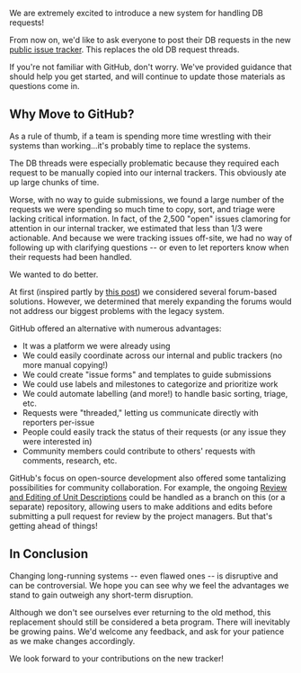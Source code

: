 We are extremely excited to introduce a new system for handling DB requests!

From now on, we'd like to ask everyone to post their DB requests in the new [public issue tracker](https://github.com/PygmalionOfCyprus/cmo-db-requests). This replaces the old DB request threads.

If you're not familiar with GitHub, don't worry. We've provided guidance that should help you get started, and will continue to update those materials as questions come in.

## Why Move to GitHub?
As a rule of thumb, if a team is spending more time wrestling with their systems than working...it's probably time to replace the systems.

The DB threads were especially problematic because they required each request to be manually copied into our internal trackers. This obviously ate up large chunks of time. 

Worse, with no way to guide submissions, we found a large number of the requests we were spending so much time to copy, sort, and triage were lacking critical information. In fact, of the 2,500 "open" issues clamoring for attention in our internal tracker, we estimated that less than 1/3 were actionable. And because we were tracking issues off-site, we had no way of following up with clarifying questions -- or even to let reporters know when their requests had been handled.

We wanted to do better.

At first (inspired partly by [this post](https://www.matrixgames.com/forums/tm.asp?m=5124696)) we considered several forum-based solutions. However, we determined that merely expanding the forums would not address our biggest problems with the legacy system.

GitHub offered an alternative with numerous advantages:

* It was a platform we were already using
* We could easily coordinate across our internal and public trackers (no more manual copying!)
* We could create "issue forms" and templates to guide submissions
* We could use labels and milestones to categorize and prioritize work
* We could automate labelling (and more!) to handle basic sorting, triage, etc.
* Requests were "threaded," letting us communicate directly with reporters per-issue
* People could easily track the status of their requests (or any issue they were interested in)
* Community members could contribute to others' requests with comments, research, etc.

GitHub's focus on open-source development also offered some tantalizing possibilities for community collaboration. For example, the ongoing [Review and Editing of Unit Descriptions](https://www.matrixgames.com/forums/tm.asp?m=5080875) could be handled as a branch on this (or a separate) repository, allowing users to make additions and edits before submitting a pull request for review by the project managers. But that's getting ahead of things!

## In Conclusion
Changing long-running systems -- even flawed ones -- is disruptive and can be controversial. We hope you can see why we feel the advantages we stand to gain outweigh any short-term disruption.

Although we don't see ourselves ever returning to the old method, this replacement should still be considered a beta program. There will inevitably be growing pains. We'd welcome any feedback, and ask for your patience as we make changes accordingly.

We look forward to your contributions on the new tracker!